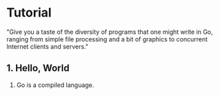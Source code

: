 # Tutorial

"Give you a taste of the diversity of programs that one might write in Go, ranging from simple file processing and a bit of graphics to concurrent Internet clients and servers."

## 1. Hello, World

1. Go is a compiled language.


